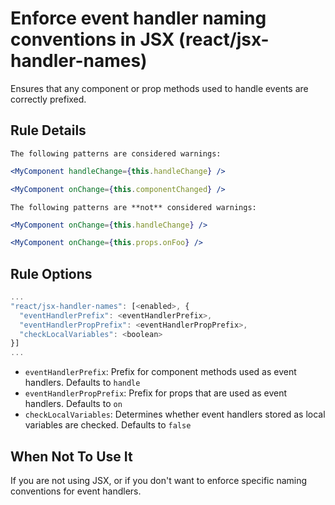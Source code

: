 # Enforce event handler naming conventions in JSX (react/jsx-handler-names)

Ensures that any component or prop methods used to handle events are correctly prefixed.

## Rule Details

```The following patterns are considered warnings:```

```jsx
<MyComponent handleChange={this.handleChange} />
```

```jsx
<MyComponent onChange={this.componentChanged} />
```

```The following patterns are **not** considered warnings:```

```jsx
<MyComponent onChange={this.handleChange} />
```

```jsx
<MyComponent onChange={this.props.onFoo} />
```

## Rule Options

```js
...
"react/jsx-handler-names": [<enabled>, {
  "eventHandlerPrefix": <eventHandlerPrefix>,
  "eventHandlerPropPrefix": <eventHandlerPropPrefix>,
  "checkLocalVariables": <boolean>
}]
...
```

* `eventHandlerPrefix`: Prefix for component methods used as event handlers. Defaults to `handle`
* `eventHandlerPropPrefix`: Prefix for props that are used as event handlers. Defaults to `on`
* `checkLocalVariables`: Determines whether event handlers stored as local variables are checked. Defaults to `false`

## When Not To Use It

If you are not using JSX, or if you don't want to enforce specific naming conventions for event handlers.
